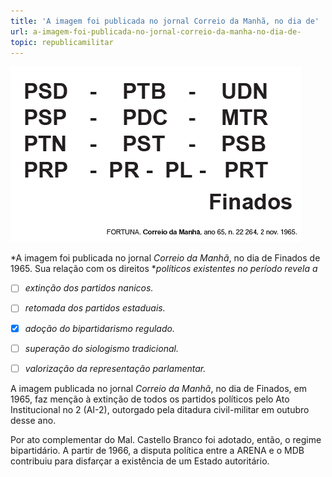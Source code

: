 ```yaml
---
title: 'A imagem foi publicada no jornal Correio da Manhã, no dia de'
url: a-imagem-foi-publicada-no-jornal-correio-da-manha-no-dia-de-
topic: republicamilitar
---
```



![](664ef600-6f4b-8be4-c695-f7a07248845b.png)

*A imagem foi publicada no jornal *Correio da Manhã*, no dia de Finados de 1965. Sua relação com os direitos **políticos existentes no período revela a*



- [ ] *extinção dos partidos nanicos.*
- [ ] *retomada dos partidos estaduais.*
- [x] *adoção do bipartidarismo regulado.*
- [ ] *superação do siologismo tradicional.*
- [ ] *valorização da representação parlamentar.*


A imagem publicada no jornal *Correio da Manhã*, no dia de Finados, em 1965, faz menção à extinção de todos os partidos políticos pelo Ato Institucional no 2 (AI-2), outorgado pela ditadura civil-militar em outubro desse ano.

Por ato complementar do Mal. Castello Branco foi adotado, então, o regime bipartidário. A partir de 1966, a disputa política entre a ARENA e o MDB contribuiu para disfarçar a existência de um Estado autoritário.
